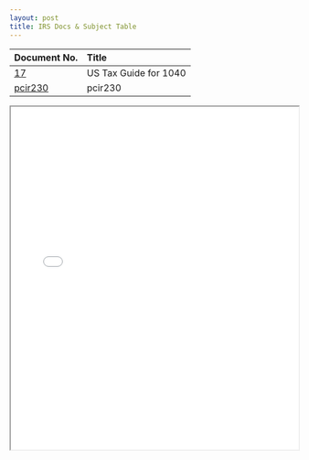 ```yaml
---
layout: post
title: IRS Docs & Subject Table
---
```

 
|Document No.|Title|
|:-|:-|
|[17](/irs.ea/docs/f706)| US Tax Guide for 1040 |
|[pcir230](/irs.ea/docs/f843)| pcir230 |

<div class="pdf-container">
    <iframe src="/assets/misc/SEE-1-Notes.pdf" height="600" width="100%" allowFullScreen="true">
    </iframe>
</div>
